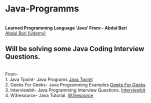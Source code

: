 <h1>Java-Programms</h1><br>
<b>Learned Programming Language 'Java' From:- Abdul Bari</b><br>
<a href="https://www.udemy.com/course/java-se-programming/?couponCode=LETSLEARNNOWPP" target="_blank">Abdul Bari (Udemy)</a>
<br>
<h2>Will be solving some Java Coding Interview Questions.</h2>
<br>
From- <br>
1. Java Tpoint- Java Programs  
<a href="https://www.javatpoint.com/java-programs" target="_blank">Java Tpoint</a>
<br>
2. Geeks For Geeks- Java Programming Examples 
<a href="https://www.geeksforgeeks.org/java-programming-examples/" target="_blank">Geeks For Geeks</a>
<br>
3. Interviewbit- Java Programming Interview Questions.
<a href="https://www.interviewbit.com/java-programming-interview-questions/" target="_blank">Interviewbit</a>
<br>
4. W3resource- Java Tutorial.
<a href="https://www.w3resource.com/java-tutorial/index.php" target="_blank">W3resource</a>
<br>


